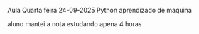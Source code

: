 Aula Quarta feira 24-09-2025
Python aprendizado de maquina

aluno mantei a nota estudando apena 4 horas
